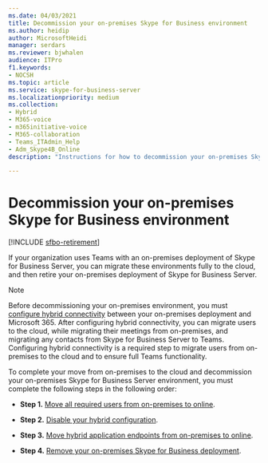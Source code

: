 ```yaml
---
ms.date: 04/03/2021
title: Decommission your on-premises Skype for Business environment
ms.author: heidip
author: MicrosoftHeidi
manager: serdars
ms.reviewer: bjwhalen
audience: ITPro
f1.keywords:
- NOCSH
ms.topic: article
ms.service: skype-for-business-server
ms.localizationpriority: medium
ms.collection: 
- Hybrid 
- M365-voice
- m365initiative-voice
- M365-collaboration
- Teams_ITAdmin_Help
- Adm_Skype4B_Online
description: "Instructions for how to decommission your on-premises Skype for Business environment."

---
```


# Decommission your on-premises Skype for Business environment

[!INCLUDE [sfbo-retirement](../../Hub/includes/sfbo-retirement.md)]

If your organization uses Teams with an on-premises deployment of Skype for Business Server, you can migrate these environments fully to the cloud, and then retire your on-premises deployment of Skype for Business Server.

> [!NOTE]
> Before decommissioning your on-premises environment, you must [configure hybrid connectivity](configure-hybrid-connectivity.md) between your on-premises deployment and Microsoft 365. After configuring hybrid connectivity, you can migrate users to the cloud, while migrating their meetings from on-premises, and migrating any contacts from Skype for Business Server to Teams. Configuring hybrid connectivity is a required step to migrate users from on-premises to the cloud and to ensure full Teams functionality.

To complete your move from on-premises to the cloud and decommission your on-premises Skype for Business Server environment, you must complete the following steps in the following order:

- **Step 1.** [Move all required users from on-premises to online](decommission-move-on-prem-users.md).

- **Step 2.** [Disable your hybrid configuration](cloud-consolidation-disabling-hybrid.md).

- **Step 3.** [Move hybrid application endpoints from on-premises to online](decommission-move-on-prem-endpoints.md).

- **Step 4.** [Remove your on-premises Skype for Business deployment](decommission-remove-on-prem.md).
